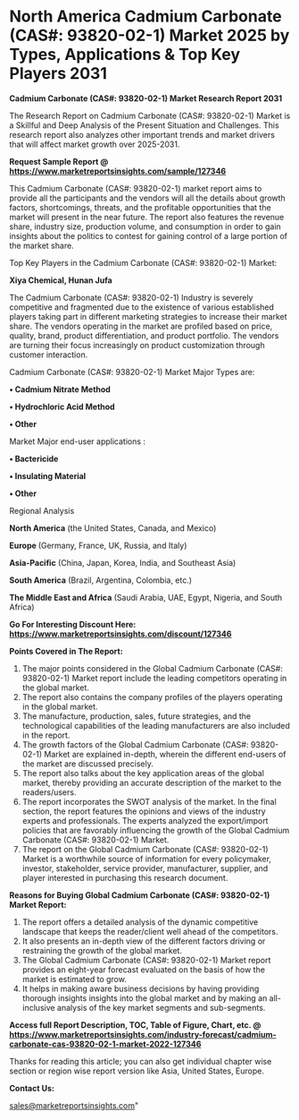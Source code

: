  # North America Cadmium Carbonate (CAS#: 93820-02-1) Market 2025 by Types, Applications & Top Key Players 2031

<strong>Cadmium Carbonate (CAS#: 93820-02-1) Market Research Report 2031</strong>

The Research Report on Cadmium Carbonate (CAS#: 93820-02-1) Market is a Skillful and Deep Analysis of the Present Situation and Challenges. This research report also analyzes other important trends and market drivers that will affect market growth over 2025-2031.

<strong>Request Sample Report @ <a href=https://www.marketreportsinsights.com/sample/127346>https://www.marketreportsinsights.com/sample/127346</a></strong>

This Cadmium Carbonate (CAS#: 93820-02-1) market report aims to provide all the participants and the vendors will all the details about growth factors, shortcomings, threats, and the profitable opportunities that the market will present in the near future. The report also features the revenue share, industry size, production volume, and consumption in order to gain insights about the politics to contest for gaining control of a large portion of the market share.

Top Key Players in the Cadmium Carbonate (CAS#: 93820-02-1) Market:

<strong>Xiya Chemical, Hunan Jufa</strong>

The Cadmium Carbonate (CAS#: 93820-02-1) Industry is severely competitive and fragmented due to the existence of various established players taking part in different marketing strategies to increase their market share. The vendors operating in the market are profiled based on price, quality, brand, product differentiation, and product portfolio. The vendors are turning their focus increasingly on product customization through customer interaction.

Cadmium Carbonate (CAS#: 93820-02-1) Market Major Types are:

<strong>• Cadmium Nitrate Method

• Hydrochloric Acid Method

• Other</strong>

Market Major end-user applications :

<strong>• Bactericide

• Insulating Material

• Other</strong>

Regional Analysis

</u><strong><b>North America</b></strong> (the United States, Canada, and Mexico)

<strong><b>Europe </b></strong>(Germany, France, UK, Russia, and Italy)

<strong><b>Asia-Pacific</b></strong> (China, Japan, Korea, India, and Southeast Asia)

<strong><b>South America</b></strong> (Brazil, Argentina, Colombia, etc.)

<strong><b>The Middle East and Africa</b></strong> (Saudi Arabia, UAE, Egypt, Nigeria, and South Africa)

<strong>Go For Interesting Discount Here: <a href=https://www.marketreportsinsights.com/discount/127346>https://www.marketreportsinsights.com/discount/127346</a></strong>

<strong>Points Covered in The Report:</strong>
<ol>
  <li>The major points considered in the Global Cadmium Carbonate (CAS#: 93820-02-1) Market report include the leading competitors operating in the global market.</li>
  <li>The report also contains the company profiles of the players operating in the global market.</li>
  <li>The manufacture, production, sales, future strategies, and the technological capabilities of the leading manufacturers are also included in the report.</li>
  <li>The growth factors of the Global Cadmium Carbonate (CAS#: 93820-02-1) Market are explained in-depth, wherein the different end-users of the market are discussed precisely.</li>
  <li>The report also talks about the key application areas of the global market, thereby providing an accurate description of the market to the readers/users.</li>
  <li>The report incorporates the SWOT analysis of the market. In the final section, the report features the opinions and views of the industry experts and professionals. The experts analyzed the export/import policies that are favorably influencing the growth of the Global Cadmium Carbonate (CAS#: 93820-02-1) Market.</li>
  <li>The report on the Global Cadmium Carbonate (CAS#: 93820-02-1) Market is a worthwhile source of information for every policymaker, investor, stakeholder, service provider, manufacturer, supplier, and player interested in purchasing this research document.</li>
</ol>
<strong>Reasons for Buying Global Cadmium Carbonate (CAS#: 93820-02-1) Market Report:</strong>

<ol>
  <li>The report offers a detailed analysis of the dynamic competitive landscape that keeps the reader/client well ahead of the competitors.</li>
  <li>It also presents an in-depth view of the different factors driving or restraining the growth of the global market.</li>
  <li>The Global Cadmium Carbonate (CAS#: 93820-02-1) Market report provides an eight-year forecast evaluated on the basis of how the market is estimated to grow.</li>
  <li>It helps in making aware business decisions by having providing thorough insights insights into the global market and by making an all-inclusive analysis of the key market segments and sub-segments.</li>
</ol>
<strong>Access full Report Description, TOC, Table of Figure, Chart, etc. @ <a href=https://www.marketreportsinsights.com/industry-forecast/cadmium-carbonate-cas-93820-02-1-market-2022-127346>https://www.marketreportsinsights.com/industry-forecast/cadmium-carbonate-cas-93820-02-1-market-2022-127346</a></strong>


Thanks for reading this article; you can also get individual chapter wise section or region wise report version like Asia, United States, Europe.

<strong>Contact Us:</strong>

sales@marketreportsinsights.com"
